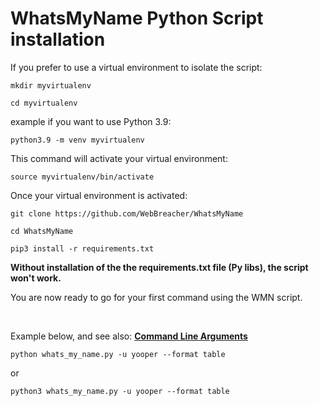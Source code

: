 # WhatsMyName Python Script installation 
If you prefer to use a virtual environment to isolate the script:

```
mkdir myvirtualenv
```

```
cd myvirtualenv
```

example if you want to use Python 3.9:

```
python3.9 -m venv myvirtualenv
```

This command will activate your virtual environment:

```
source myvirtualenv/bin/activate
```

Once your virtual environment is activated:

```
git clone https://github.com/WebBreacher/WhatsMyName
```

```
cd WhatsMyName
```

```
pip3 install -r requirements.txt
```

**Without installation of the the requirements.txt file (Py libs), the script won't work.** 

You are now ready to go for your first command using the WMN script.

<br>

Example below, and see also: [**Command Line Arguments**](https://github.com/WebBreacher/WhatsMyName#command-line-arguments)

```
python whats_my_name.py -u yooper --format table
```

or

```
python3 whats_my_name.py -u yooper --format table
```
